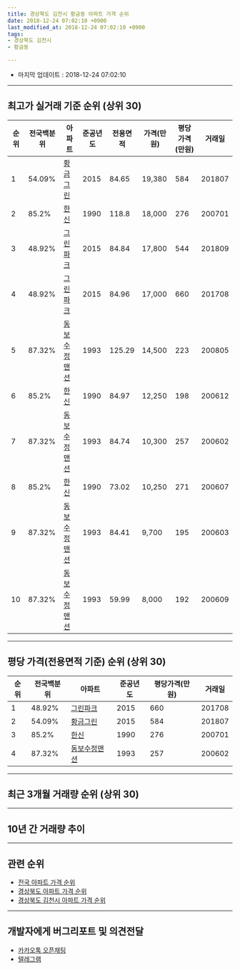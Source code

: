 ```yaml
---
title: 경상북도 김천시 황금동 아파트 가격 순위
date: 2018-12-24 07:02:10 +0900
last_modified_at: 2018-12-24 07:02:10 +0900
tags:
- 경상북도 김천시
- 황금동

---
```


* 마지막 업데이트 : 2018-12-24 07:02:10

---

## 최고가 실거래 기준 순위 (상위 30)


|순위|전국백분위|아파트|준공년도|전용면적|가격(만원)|평당가격(만원)|거래일|
|---|---|---|---|---|---|---|---|
|1|54.09%|[황금그린](https://search.naver.com/search.naver?query=%EA%B2%BD%EC%83%81%EB%B6%81%EB%8F%84+%EA%B9%80%EC%B2%9C%EC%8B%9C+%ED%99%A9%EA%B8%88%EB%8F%99+%ED%99%A9%EA%B8%88%EA%B7%B8%EB%A6%B0)|2015|84.65|19,380|584|201807|
|2|85.2%|[한신](https://search.naver.com/search.naver?query=%EA%B2%BD%EC%83%81%EB%B6%81%EB%8F%84+%EA%B9%80%EC%B2%9C%EC%8B%9C+%ED%99%A9%EA%B8%88%EB%8F%99+%ED%95%9C%EC%8B%A0)|1990|118.8|18,000|276|200701|
|3|48.92%|[그린파크](https://search.naver.com/search.naver?query=%EA%B2%BD%EC%83%81%EB%B6%81%EB%8F%84+%EA%B9%80%EC%B2%9C%EC%8B%9C+%ED%99%A9%EA%B8%88%EB%8F%99+%EA%B7%B8%EB%A6%B0%ED%8C%8C%ED%81%AC)|2015|84.84|17,800|544|201809|
|4|48.92%|[그린파크](https://search.naver.com/search.naver?query=%EA%B2%BD%EC%83%81%EB%B6%81%EB%8F%84+%EA%B9%80%EC%B2%9C%EC%8B%9C+%ED%99%A9%EA%B8%88%EB%8F%99+%EA%B7%B8%EB%A6%B0%ED%8C%8C%ED%81%AC)|2015|84.96|17,000|660|201708|
|5|87.32%|[동보수정맨션](https://search.naver.com/search.naver?query=%EA%B2%BD%EC%83%81%EB%B6%81%EB%8F%84+%EA%B9%80%EC%B2%9C%EC%8B%9C+%ED%99%A9%EA%B8%88%EB%8F%99+%EB%8F%99%EB%B3%B4%EC%88%98%EC%A0%95%EB%A7%A8%EC%85%98)|1993|125.29|14,500|223|200805|
|6|85.2%|[한신](https://search.naver.com/search.naver?query=%EA%B2%BD%EC%83%81%EB%B6%81%EB%8F%84+%EA%B9%80%EC%B2%9C%EC%8B%9C+%ED%99%A9%EA%B8%88%EB%8F%99+%ED%95%9C%EC%8B%A0)|1990|84.97|12,250|198|200612|
|7|87.32%|[동보수정맨션](https://search.naver.com/search.naver?query=%EA%B2%BD%EC%83%81%EB%B6%81%EB%8F%84+%EA%B9%80%EC%B2%9C%EC%8B%9C+%ED%99%A9%EA%B8%88%EB%8F%99+%EB%8F%99%EB%B3%B4%EC%88%98%EC%A0%95%EB%A7%A8%EC%85%98)|1993|84.74|10,300|257|200602|
|8|85.2%|[한신](https://search.naver.com/search.naver?query=%EA%B2%BD%EC%83%81%EB%B6%81%EB%8F%84+%EA%B9%80%EC%B2%9C%EC%8B%9C+%ED%99%A9%EA%B8%88%EB%8F%99+%ED%95%9C%EC%8B%A0)|1990|73.02|10,250|271|200607|
|9|87.32%|[동보수정맨션](https://search.naver.com/search.naver?query=%EA%B2%BD%EC%83%81%EB%B6%81%EB%8F%84+%EA%B9%80%EC%B2%9C%EC%8B%9C+%ED%99%A9%EA%B8%88%EB%8F%99+%EB%8F%99%EB%B3%B4%EC%88%98%EC%A0%95%EB%A7%A8%EC%85%98)|1993|84.41|9,700|195|200603|
|10|87.32%|[동보수정맨션](https://search.naver.com/search.naver?query=%EA%B2%BD%EC%83%81%EB%B6%81%EB%8F%84+%EA%B9%80%EC%B2%9C%EC%8B%9C+%ED%99%A9%EA%B8%88%EB%8F%99+%EB%8F%99%EB%B3%B4%EC%88%98%EC%A0%95%EB%A7%A8%EC%85%98)|1993|59.99|8,000|192|200609|


---

## 평당 가격(전용면적 기준) 순위 (상위 30)


|순위|전국백분위|아파트|준공년도|평당가격(만원)|거래일|
|---|---|---|---|---|---|
|1|48.92%|[그린파크](https://search.naver.com/search.naver?query=%EA%B2%BD%EC%83%81%EB%B6%81%EB%8F%84+%EA%B9%80%EC%B2%9C%EC%8B%9C+%ED%99%A9%EA%B8%88%EB%8F%99+%EA%B7%B8%EB%A6%B0%ED%8C%8C%ED%81%AC)|2015|660|201708|
|2|54.09%|[황금그린](https://search.naver.com/search.naver?query=%EA%B2%BD%EC%83%81%EB%B6%81%EB%8F%84+%EA%B9%80%EC%B2%9C%EC%8B%9C+%ED%99%A9%EA%B8%88%EB%8F%99+%ED%99%A9%EA%B8%88%EA%B7%B8%EB%A6%B0)|2015|584|201807|
|3|85.2%|[한신](https://search.naver.com/search.naver?query=%EA%B2%BD%EC%83%81%EB%B6%81%EB%8F%84+%EA%B9%80%EC%B2%9C%EC%8B%9C+%ED%99%A9%EA%B8%88%EB%8F%99+%ED%95%9C%EC%8B%A0)|1990|276|200701|
|4|87.32%|[동보수정맨션](https://search.naver.com/search.naver?query=%EA%B2%BD%EC%83%81%EB%B6%81%EB%8F%84+%EA%B9%80%EC%B2%9C%EC%8B%9C+%ED%99%A9%EA%B8%88%EB%8F%99+%EB%8F%99%EB%B3%B4%EC%88%98%EC%A0%95%EB%A7%A8%EC%85%98)|1993|257|200602|


---

## 최근 3개월 거래량 순위 (상위 30)


<div style="width:100%;">
    <canvas id="deal_count_ranking" height="250"></canvas>
</div>


<script>
new Chart(document.getElementById("deal_count_ranking"), {
    type: 'horizontalBar',
    data: {
        labels: ['동보수정맨션', '한신', '황금그린'],
        datasets: [{
            label: '실거래 수',
            data: [3, 2, 1],
            borderColor: "rgba(255, 0, 128, 1)",
            backgroundColor: "rgba(255, 0, 128, 0.5)",
            fill: false,
        }]
    },
    options: {
        responsive: true,
        title: {
            display: true,
            text: '최근 3개월 거래량 순위'
        },
        tooltips: {
            mode: 'index',
            intersect: false,
            callbacks: {
                title: function(tooltipItems, data) {
                    return "실거래 수:";
                },
                label: function(tooltipItem, data) {
                    return data.labels[tooltipItem.index] + ": " + tooltipItem.xLabel;
                }
            }
        },
        hover: {
            mode: 'nearest',
            intersect: true
        },
        scales: {
            xAxes: [{
                display: true,
                scaleLabel: {
                    display: true,
                    labelString: '실거래 수'
                },
                ticks: {
                    suggestedMin: 0,
                }
            }],
            yAxes: [{
                display: true,
                ticks: {
                    autoSkip: false,
                    callback: function(value, index, values) {
                        if (value.length > 15)
                            return value.substr(0, 13) + "...";
                        else
                            return value;
                    }
                },
                scaleLabel: {
                    display: false,
                }
            }]
        }
    }
});

</script>


---

## 10년 간 거래량 추이


<div style="width:100%;">
    <canvas id="deal_progress" height="250"></canvas>
</div>

<script>
new Chart(document.getElementById("deal_progress"), {
    type: 'line',
    data: {
        labels: ['200812','200901','200902','200903','200904','200905','200906','200907','200908','200909','200910','200911','200912','201001','201002','201003','201004','201005','201006','201007','201008','201009','201010','201011','201012','201101','201102','201103','201104','201105','201106','201107','201108','201109','201110','201111','201112','201201','201202','201203','201204','201205','201206','201207','201208','201209','201210','201211','201212','201301','201302','201303','201304','201305','201306','201307','201308','201309','201310','201311','201312','201401','201402','201403','201404','201405','201406','201407','201408','201409','201410','201411','201412','201501','201502','201503','201504','201505','201506','201507','201508','201509','201510','201511','201512','201601','201602','201603','201604','201605','201606','201607','201608','201609','201610','201611','201612','201701','201702','201703','201704','201705','201706','201707','201708','201709','201710','201711','201712','201801','201802','201803','201804','201805','201806','201807','201808','201809','201810','201811','201812'],
        datasets: [{
            label: '실거래 수',
            pointRadius: 1,
            data: [0, 0, 4, 3, 5, 3, 3, 2, 2, 2, 1, 2, 1, 0, 2, 1, 0, 1, 1, 1, 1, 1, 3, 0, 2, 4, 2, 2, 0, 0, 3, 1, 2, 1, 0, 2, 1, 1, 5, 0, 5, 3, 1, 1, 1, 1, 0, 3, 0, 3, 0, 0, 2, 2, 2, 0, 1, 1, 1, 5, 1, 2, 0, 2, 2, 0, 4, 3, 2, 3, 2, 2, 2, 0, 3, 2, 3, 5, 7, 1, 4, 1, 2, 1, 1, 1, 4, 5, 6, 1, 1, 3, 5, 1, 2, 1, 1, 1, 0, 2, 2, 0, 0, 2, 4, 1, 1, 1, 0, 1, 1, 0, 3, 2, 1, 2, 0, 3, 2, 2, 2],
            borderColor: "rgba(255, 201, 14, 1)",
            backgroundColor: "rgba(255, 201, 14, 0.5)",
            fill: true,
        }]
    },
    options: {
        responsive: true,
        title: {
            display: true,
            text: '10년간 거래량 추이'
        },
        tooltips: {
            mode: 'index',
            intersect: false,
        },
        hover: {
            mode: 'nearest',
            intersect: true
        },
        scales: {
            xAxes: [{
                display: true,
                scaleLabel: {
                    display: true,
                    labelString: '년/월'
                }
            }],
            yAxes: [{
                display: true,
                ticks: {
                    suggestedMin: 0,
                },
                scaleLabel: {
                    display: true,
                    labelString: '실거래 수'
                }
            }]
        }
    }
});

</script>


---

## 관련 순위

- [전국 아파트 가격 순위](https://inasie.github.io/apt-ranking/전국)
- [경상북도 아파트 가격 순위](https://inasie.github.io/apt-ranking/경상북도)
- [경상북도 김천시 아파트 가격 순위](https://inasie.github.io/apt-ranking/경상북도-김천시)


---

## 개발자에게 버그리포트 및 의견전달

- [카카오톡 오픈채팅](https://open.kakao.com/o/gLJUAP4)
- [텔레그램](https://t.me/inasie)

